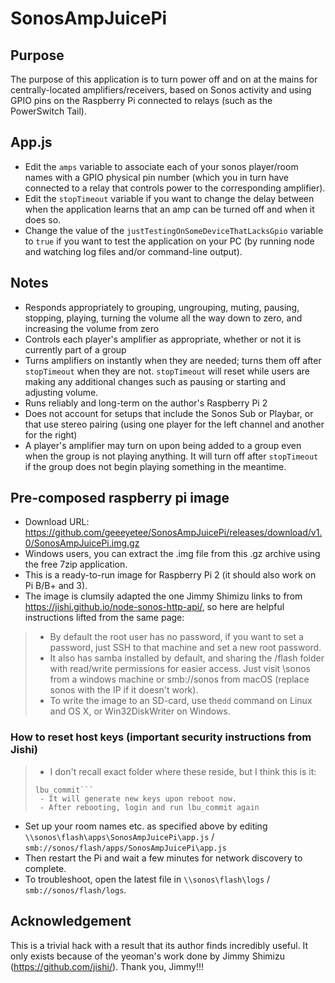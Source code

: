 # SonosAmpJuicePi

## Purpose
The purpose of this application is to turn power off and on at the mains for centrally-located amplifiers/receivers, based on Sonos activity and using GPIO pins on the Raspberry Pi connected to relays (such as the PowerSwitch Tail).

## App.js
  - Edit the `amps` variable to associate each of your sonos player/room names with a GPIO physical pin number (which you in turn have connected to a relay that controls power to the corresponding amplifier).
  - Edit the `stopTimeout` variable if you want to change the delay between when the application learns that an amp can be turned off and when it does so.
  - Change the value of the `justTestingOnSomeDeviceThatLacksGpio` variable to `true` if you want to test the application on your PC (by running node and watching log files and/or command-line output).

## Notes
  - Responds appropriately to grouping, ungrouping, muting, pausing, stopping, playing, turning the volume all the way down to zero, and increasing the volume from zero
  - Controls each player's amplifier as appropriate, whether or not it is currently part of a group
  - Turns amplifiers on instantly when they are needed; turns them off after `stopTimeout` when they are not. `stopTimeout` will reset while users are making any additional changes such as pausing or starting and adjusting volume.
  - Runs reliably and long-term on the author's Raspberry Pi 2
  - Does not account for setups that include the Sonos Sub or Playbar, or that use stereo pairing (using one player for the left channel and another for the right)
  - A player's amplifier may turn on upon being added to a group even when the group is not playing anything. It will turn off after `stopTimeout` if the group does not begin playing something in the meantime.

## Pre-composed raspberry pi image
  - Download URL: https://github.com/geeeyetee/SonosAmpJuicePi/releases/download/v1.0/SonosAmpJuicePi.img.gz
  - Windows users, you can extract the .img file from this .gz archive using the free 7zip application.
  - This is a ready-to-run image for Raspberry Pi 2 (it should also work on Pi B/B+ and 3).
  - The image is clumsily adapted the one Jimmy Shimizu links to from https://jishi.github.io/node-sonos-http-api/, so here are helpful instructions lifted from the same page:
  
>   - By default the root user has no password, if you want to set a password, just SSH to that machine and set a new root password.
>   - It also has samba installed by default, and sharing the /flash folder with read/write permissions for easier access. Just visit \\sonos from a windows machine or smb://sonos from macOS (replace sonos with the IP if it doesn't work).
>   - To write the image to an SD-card, use the`dd` command on Linux and OS X, or Win32DiskWriter on Windows.

### How to reset host keys (important security instructions from Jishi)
>   - I don't recall exact folder where these reside, but I think this is it:
>  ```rm /etc/sshd/ssh_host_*
>  lbu_commit```
>   - It will generate new keys upon reboot now.
>   - After rebooting, login and run lbu_commit again

  - Set up your room names etc. as specified above by editing `\\sonos\flash\apps\SonosAmpJuicePi\app.js` / `smb://sonos/flash/apps/SonosAmpJuicePi\app.js`
  - Then restart the Pi and wait a few minutes for network discovery to complete.
  - To troubleshoot, open the latest file in `\\sonos\flash\logs` / `smb://sonos/flash/logs`.

## Acknowledgement
This is a trivial hack with a result that its author finds incredibly useful. It only exists because of the yeoman's work done by Jimmy Shimizu (https://github.com/jishi/). Thank you, Jimmy!!!
